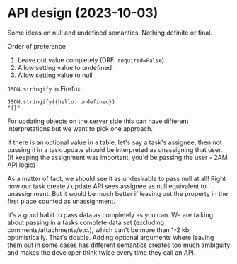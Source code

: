 <!--
SPDX-FileCopyrightText: 2024 JWP Consulting GK

SPDX-License-Identifier: AGPL-3.0-or-later
-->

# API design (2023-10-03)

Some ideas on null and undefined semantics. Nothing definite or final.

Order of preference

1. Leave out value completely (DRF: `required=False`)
2. Allow setting value to undefined
3. Allow setting value to null

`JSON.stringify` in Firefox:

```
JSON.stringify({hello: undefined})
"{}"
```

For updating objects on the server side this can have different interpretations
but we want to pick one approach.

If there is an optional value in a table, let's say a task's assignee, then
not passing it in a task update should be interpreted as unassigning that user.
(If keeping the assignment was important, you'd be passing the user - 2AM API
logic)

As a matter of fact, we should see it as undesirable to pass null at all! Right
now our task create / update API sees assignee as null equivalent to
unassignment. But it would be much better if leaving out the property in the
first place counted as unassignment.

It's a good habit to pass data as completely as you can. We are talking about
passing in a tasks complete data set (excluding comments/attachments/etc.),
which can't be more than 1-2 kb, optimistically. That's doable. Adding
optional arguments where leaving them out in some cases has different semantics
creates too much ambiguity and makes the developer think twice every time
they call an API.
